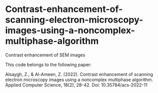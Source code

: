 # Contrast-enhancement-of-scanning-electron-microscopy-images-using-a-noncomplex-multiphase-algorithm
Contrast enhancement of SEM images

This code belongs to the following paper:


Alsaygh, Z., & Al-Ameen, Z. (2022). Contrast enhancement of scanning electron microscopy images using a noncomplex multiphase algorithm. Applied Computer Science, 18(2), 28-42. Doi: 10.35784/acs-2022-11
